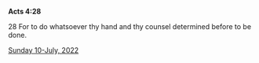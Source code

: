 **Acts 4:28**

28 For to do whatsoever thy hand and thy counsel determined before to be done.

[Sunday 10-July, 2022](https://t.me/s/daily_scripture)
